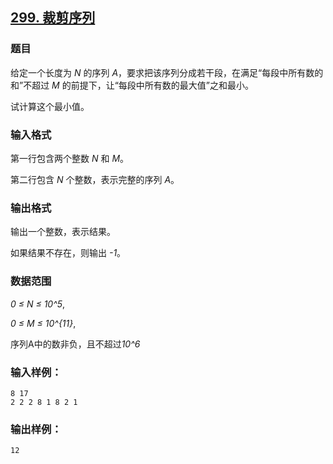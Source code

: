 ## [299. 裁剪序列](https://www.acwing.com/problem/content/301/)

### 题目

给定一个长度为 *N* 的序列 *A*，要求把该序列分成若干段，在满足“每段中所有数的和”不超过 *M* 的前提下，让“每段中所有数的最大值”之和最小。

试计算这个最小值。

### 输入格式

第一行包含两个整数 *N* 和 *M*。

第二行包含 *N* 个整数，表示完整的序列 *A*。

### 输出格式

输出一个整数，表示结果。

如果结果不存在，则输出 *-1*。

### 数据范围

*0 ≤ N ≤ 10^5*,

*0 ≤ M ≤ 10^{11}*,

序列A中的数非负，且不超过*10^6*

### 输入样例：

```
8 17
2 2 2 8 1 8 2 1
```

### 输出样例：

```
12
```
